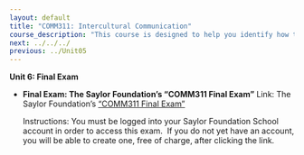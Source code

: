 ```yaml
---
layout: default
title: "COMM311: Intercultural Communication"
course_description: "This course is designed to help you identify how to become a better communicator in these sorts of cross-cultural situations. You will learn about barriers to successful communication that involve cultural differences. You will also learn more about your own communication style and how it can be developed to facilitate more successful intercultural encounters."
next: ../../../
previous: ../Unit05
---
```

**Unit 6: Final Exam** <span id="6"></span> 
-   **Final Exam: The Saylor Foundation’s “COMM311 Final Exam”**
    Link: The Saylor Foundation’s [“COMM311 Final
    Exam”](http://school.saylor.org/mod/quiz/view.php?id=1210)  
      
     Instructions: You must be logged into your Saylor Foundation School
    account in order to access this exam.  If you do not yet have an
    account, you will be able to create one, free of charge, after
    clicking the link.


